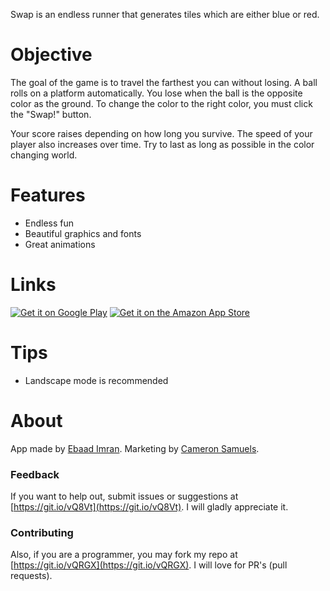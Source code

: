 Swap is an endless runner that generates tiles which are either blue or red.

# Objective
The goal of the game is to travel the farthest you can without losing. A ball rolls on a platform automatically. You lose when the ball is the opposite color as the ground. To change the color to the right color, you must click the "Swap!" button.

Your score raises depending on how long you survive. The speed of your player also increases over time. Try to last as long as possible in the color changing world.

# Features
- Endless fun
- Beautiful graphics and fonts
- Great animations

# Links
[![Get it on Google Play](http://www.ebaad.ml/swap/img/android.svg)](https://goo.gl/uCTdch)
[![Get it on the Amazon App Store](http://www.ebaad.ml/swap/img/amazon.svg)](https://goo.gl/oBAWGV)

# Tips
- Landscape mode is recommended

# About
App made by [Ebaad Imran](http://ebaad.ml). Marketing by [Cameron Samuels](http://cameronsamuels.com).

### Feedback
If you want to help out, submit issues or suggestions at [https://git.io/vQ8Vt](https://git.io/vQ8Vt). I will gladly appreciate it.

### Contributing
Also, if you are a programmer, you may fork my repo at [https://git.io/vQRGX](https://git.io/vQRGX). I will love for PR's (pull requests).
